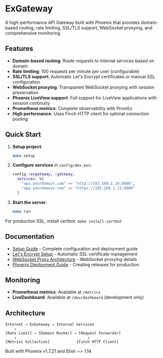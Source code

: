 # ExGateway

A high-performance API Gateway built with Phoenix that provides domain-based routing, rate limiting, SSL/TLS support, WebSocket proxying, and comprehensive monitoring.

## Features

- **Domain-based routing**: Route requests to internal services based on domain
- **Rate limiting**: 100 requests per minute per user (configurable)
- **SSL/TLS support**: Automatic Let's Encrypt certificates or manual SSL configuration
- **WebSocket proxying**: Transparent WebSocket proxying with session preservation
- **Phoenix LiveView support**: Full support for LiveView applications with session continuity
- **Prometheus metrics**: Complete observability with PromEx
- **High performance**: Uses Finch HTTP client for optimal connection pooling

## Quick Start

1. **Setup project**:
   ```bash
   make setup
   ```

2. **Configure services** in `config/dev.exs`:
   ```elixir
   config :exgateway, :gateway,
     services: %{
       "api.yourdomain.com" => "http://192.168.1.10:8080",
       "app.yourdomain.com" => "https://192.168.1.11:4000"
     }
   ```

3. **Start the server**:
   ```bash
   make run
   ```

For production SSL, install certbot: `make install-certbot`

## Documentation

- [Setup Guide](docs/SETUP.md) - Complete configuration and deployment guide
- [Let's Encrypt Setup](docs/LETSENCRYPT_SETUP.md) - Automatic SSL certificate management
- [WebSocket Proxy Architecture](docs/WebSocket_Proxy_Architecture.md) - WebSocket proxying details
- [Phoenix Deployment Guide](https://hexdocs.pm/phoenix/deployment.html) - Creating releases for production

## Monitoring

- **Prometheus metrics**: Available at `/metrics`
- **LiveDashboard**: Available at `/dev/dashboard` (development only)

## Architecture

```
Internet → ExGateway → Internal Services
    ↓
[Rate Limit] → [Domain Router] → [Request Forwarder]
    ↓                                ↓
[Metrics Collection]            [Finch HTTP Client]
```

Built with Phoenix v1.7.21 and Elixir ~> 1.14
